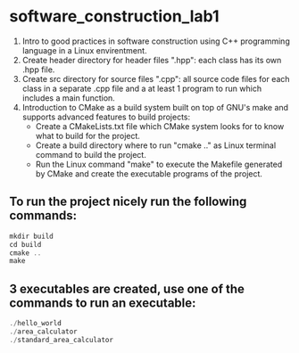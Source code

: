 # software_construction_lab1
1. Intro to good practices in software construction using C++ programming language in a Linux envirentment.
2. Create header directory for header files ".hpp": each class has its own .hpp file.
3. Create src directory for source files ".cpp": all source code files for each class in a separate .cpp file and a at least 1 program to run which includes a main function.
4. Introduction to CMake as a build system built on top of GNU's make and supports advanced features to build projects: 
    - Create a CMakeLists.txt file which CMake system looks for to know what to build for the project. 
    - Create a build directory where to run "cmake .." as Linux terminal command to build the project.
    - Run the Linux command "make" to execute the Makefile generated by CMake and create the executable programs of the project. 

## To run the project nicely run the following commands:

```c++
mkdir build
cd build
cmake ..
make
```

## 3 executables are created, use one of the commands to run an executable:

```c++
./hello_world
./area_calculator
./standard_area_calculator
```

